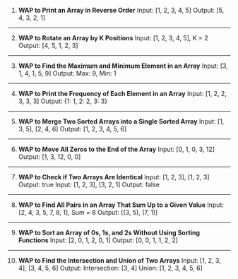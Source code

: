 
1. **WAP to Print an Array in Reverse Order**
Input: [1, 2, 3, 4, 5]
Output: [5, 4, 3, 2, 1]

---
2. **WAP to Rotate an Array by K Positions**
Input: [1, 2, 3, 4, 5], K = 2
Output: [4, 5, 1, 2, 3]

---
3. **WAP to Find the Maximum and Minimum Element in an Array**
Input: [3, 1, 4, 1, 5, 9]
Output: Max: 9, Min: 1

---
4. **WAP to Print the Frequency of Each Element in an Array**
Input: [1, 2, 2, 3, 3, 3]
Output: {1: 1, 2: 2, 3: 3}

---
5. **WAP to Merge Two Sorted Arrays into a Single Sorted Array**
Input: [1, 3, 5], [2, 4, 6]
Output: [1, 2, 3, 4, 5, 6]

---
6. **WAP to Move All Zeros to the End of the Array**
Input: [0, 1, 0, 3, 12]
Output: [1, 3, 12, 0, 0]

---
7. **WAP to Check if Two Arrays Are Identical**
Input: [1, 2, 3], [1, 2, 3]
Output: true
Input: [1, 2, 3], [3, 2, 1]
Output: false

---
8. **WAP to Find All Pairs in an Array That Sum Up to a Given Value**
Input: [2, 4, 3, 5, 7, 8, 1], Sum = 8
Output: [(3, 5), (7, 1)]

---
9. **WAP to Sort an Array of 0s, 1s, and 2s Without Using Sorting Functions**
Input: [2, 0, 1, 2, 0, 1]
Output: [0, 0, 1, 1, 2, 2]

---
10. **WAP to Find the Intersection and Union of Two Arrays**
Input: [1, 2, 3, 4], [3, 4, 5, 6]
Output:
Intersection: [3, 4]
Union: [1, 2, 3, 4, 5, 6]
